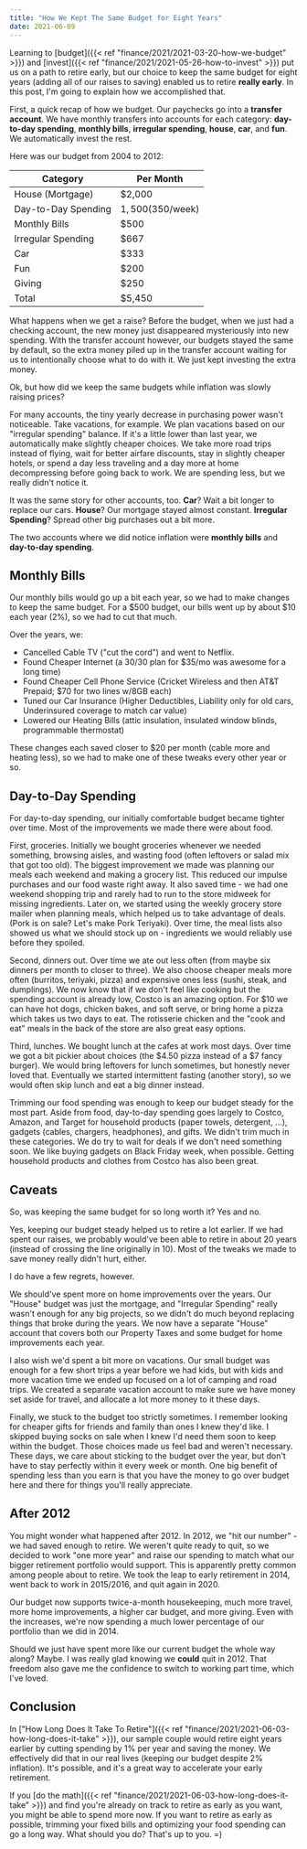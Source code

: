 ```yaml
---
title: "How We Kept The Same Budget for Eight Years"
date: 2021-06-09
---
```


Learning to [budget]({{< ref "finance/2021/2021-03-20-how-we-budget" >}}) and [invest]({{< ref "finance/2021/2021-05-26-how-to-invest" >}}) put us on a path to retire early, but our choice to keep the same budget for eight years (adding all of our raises to saving) enabled us to retire **really early**. In this post, I'm going to explain how we accomplished that.

First, a quick recap of how we budget. Our paychecks go into a **transfer account**. We have monthly transfers into accounts for each category: **day-to-day spending**, **monthly bills**, **irregular spending**, **house**, **car**, and **fun**. We automatically invest the rest.

Here was our budget from 2004 to 2012:

| Category            | Per Month          |
| ------------------- | ------------------ |
| House (Mortgage)    | $2,000             |
| Day-to-Day Spending | $1,500 ($350/week) |
| Monthly Bills       | $500               |
| Irregular Spending  | $667               |
| Car                 | $333               |
| Fun                 | $200               |
| Giving              | $250               |
| Total               | $5,450             |

What happens when we get a raise? Before the budget, when we just had a checking account, the new money just disappeared mysteriously into new spending. With the transfer account however, our budgets stayed the same by default, so the extra money piled up in the transfer account waiting for us to intentionally choose what to do with it. We just kept investing the extra money.

Ok, but how did we keep the same budgets while inflation was slowly raising prices?

For many accounts, the tiny yearly decrease in purchasing power wasn't noticeable. Take vacations, for example. We plan vacations based on our "irregular spending" balance. If it's a little lower than last year, we automatically make slightly cheaper choices. We take more road trips instead of flying, wait for better airfare discounts, stay in slightly cheaper hotels, or spend a day less traveling and a day more at home decompressing before going back to work. We are spending less, but we really didn't notice it.

It was the same story for other accounts, too. **Car**? Wait a bit longer to replace our cars. **House**? Our mortgage stayed almost constant. **Irregular Spending**? Spread other big purchases out a bit more.

The two accounts where we did notice inflation were **monthly bills** and **day-to-day spending**.

## Monthly Bills

Our monthly bills would go up a bit each year, so we had to make changes to keep the same budget. For a $500 budget, our bills went up by about $10 each year (2%), so we had to cut that much.

Over the years, we:

* Cancelled Cable TV ("cut the cord") and went to Netflix.
* Found Cheaper Internet (a 30/30 plan for $35/mo was awesome for a long time)
* Found Cheaper Cell Phone Service (Cricket Wireless and then AT&T Prepaid; $70 for two lines w/8GB each)
* Tuned our Car Insurance (Higher Deductibles, Liability only for old cars, Underinsured coverage to match car value)
* Lowered our Heating Bills (attic insulation, insulated window blinds, programmable thermostat)

These changes each saved closer to $20 per month (cable more and heating less), so we had to make one of these tweaks every other year or so.

## Day-to-Day Spending

For day-to-day spending, our initially comfortable budget became tighter over time. Most of the improvements we made there were about food.

First, groceries. Initially we bought groceries whenever we needed something, browsing aisles, and wasting food (often leftovers or salad mix that got too old). The biggest improvement we made was planning our meals each weekend and making a grocery list. This reduced our impulse purchases and our food waste right away. It also saved time - we had one weekend shopping trip and rarely had to run to the store midweek for missing ingredients. Later on, we started using the weekly grocery store mailer when planning meals, which helped us to take advantage of deals. (Pork is on sale? Let's make Pork Teriyaki). Over time, the meal lists also showed us what we should stock up on - ingredients we would reliably use before they spoiled.

Second, dinners out. Over time we ate out less often (from maybe six dinners per month to closer to three). We also choose cheaper meals more often (burritos, teriyaki, pizza) and expensive ones less (sushi, steak, and dumplings). We now know that if we don't feel like cooking but the spending account is already low, Costco is an amazing option. For $10 we can have hot dogs, chicken bakes, and soft serve, or bring home a pizza which takes us two days to eat. The rotisserie chicken and the "cook and eat" meals in the back of the store are also great easy options.

Third, lunches. We bought lunch at the cafes at work most days. Over time we got a bit pickier about choices (the $4.50 pizza instead of a $7 fancy burger). We would bring leftovers for lunch sometimes, but honestly never loved that. Eventually we started intermittent fasting (another story), so we would often skip lunch and eat a big dinner instead.

Trimming our food spending was enough to keep our budget steady for the most part. Aside from food, day-to-day spending goes largely to Costco, Amazon, and Target for household products (paper towels, detergent, ...), gadgets (cables, chargers, headphones), and gifts. We didn't trim much in these categories. We do try to wait for deals if we don't need something soon. We like buying gadgets on Black Friday week, when possible. Getting household products and clothes from Costco has also been great. 

## Caveats

So, was keeping the same budget for so long worth it? Yes and no.

Yes, keeping our budget steady helped us to retire a lot earlier. If we had spent our raises, we probably would've been able to retire in about 20 years (instead of crossing the line originally in 10). Most of the tweaks we made to save money really didn't hurt, either.

I do have a few regrets, however. 

We should've spent more on home improvements over the years. Our "House" budget was just the mortgage, and "Irregular Spending" really wasn't enough for any big projects, so we didn't do much beyond replacing things that broke during the years. We now have a separate "House" account that covers both our Property Taxes and some budget for home improvements each year.

I also wish we'd spent a bit more on vacations. Our small budget was enough for a few short trips a year before we had kids, but with kids and more vacation time we ended up focused on a lot of camping and road trips. We created a separate vacation account to make sure we have money set aside for travel, and allocate a lot more money to it these days.

Finally, we stuck to the budget too strictly sometimes. I remember looking for cheaper gifts for friends and family than ones I knew they'd like. I skipped buying socks on sale when I knew I'd need them soon to keep within the budget. Those choices made us feel bad and weren't necessary. These days, we care about sticking to the budget over the year, but don't have to stay perfectly within it every week or month. One big benefit of spending less than you earn is that you have the money to go over budget here and there for things you'll really appreciate.

## After 2012

You might wonder what happened after 2012. In 2012, we "hit our number" - we had saved enough to retire. We weren't quite ready to quit, so we decided to work "one more year" and raise our spending to match what our bigger retirement portfolio would support. This is apparently pretty common among people about to retire. We took the leap to early retirement in 2014, went back to work in 2015/2016, and quit again in 2020.

Our budget now supports twice-a-month housekeeping, much more travel, more home improvements, a higher car budget, and more giving. Even with the increases, we're now spending a much lower percentage of our portfolio than we did in 2014. 

Should we just have spent more like our current budget the whole way along? Maybe. I was really glad knowing we **could** quit in 2012. That freedom also gave me the confidence to switch to working part time, which I've loved.

## Conclusion

In ["How Long Does It Take To Retire"]({{< ref "finance/2021/2021-06-03-how-long-does-it-take" >}}), our sample couple would retire eight years earlier by cutting spending by 1% per year and saving the money. We effectively did that in our real lives (keeping our budget despite 2% inflation). It's possible, and it's a great way to accelerate your early retirement. 

If you [do the math]({{< ref "finance/2021/2021-06-03-how-long-does-it-take" >}}) and find you're already on track to retire as early as you want, you might be able to spend more now. If you want to retire as early as possible, trimming your fixed bills and optimizing your food spending can go a long way. What should you do? That's up to you. =)

